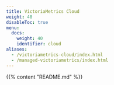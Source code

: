 ```yaml
---
title: VictoriaMetrics Cloud
weight: 40
disableToc: true
menu:
  docs:
    weight: 40
    identifier: cloud
aliases:
  - /victoriametrics-cloud/index.html
  - /managed-victoriametrics/index.html
---
```

{{% content "README.md" %}}
